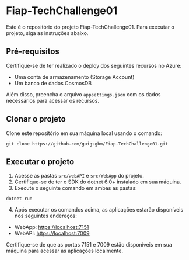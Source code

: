 # Fiap-TechChallenge01

Este é o repositório do projeto Fiap-TechChallenge01. Para executar o projeto, siga as instruções abaixo.

## Pré-requisitos

Certifique-se de ter realizado o deploy dos seguintes recursos no Azure:

- Uma conta de armazenamento (Storage Account)
- Um banco de dados CosmosDB

Além disso, preencha o arquivo `appsettings.json` com os dados necessários para acessar os recursos.

## Clonar o projeto

Clone este repositório em sua máquina local usando o comando:

`git clone https://github.com/guigsgbm/Fiap-TechChallenge01.git`

## Executar o projeto

1. Acesse as pastas `src/webAPI` e `src/WebApp` do projeto.
2. Certifique-se de ter o SDK do dotnet 6.0+ instalado em sua máquina.
3. Execute o seguinte comando em ambas as pastas:

`dotnet run`

4. Após executar os comandos acima, as aplicações estarão disponíveis nos seguintes endereços:

- WebApp: [https://localhost:7151](http://localhost:7151)
- WebAPI: [https://localhost:7009](http://localhost:7009)

Certifique-se de que as portas 7151 e 7009 estão disponíveis em sua máquina para acessar as aplicações localmente.

